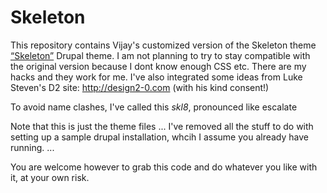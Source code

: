 Skeleton
==============

This repository contains Vijay's customized version of the Skeleton theme [“Skeleton”](http://drupal.org/project/skeletontheme) Drupal theme. I am not planning to try to stay compatible with the original version because I dont know enough CSS etc. There are my hacks and they work for me. I've also integrated some ideas from Luke Steven's D2 site: http://design2-0.com (with his kind consent!)

To avoid name clashes, I've called this *skl8*, pronounced like escalate

Note that this is just the theme files ... I've removed all the stuff to do with setting up a sample drupal installation, whcih I assume you already have running. ...

You are welcome however to grab this code and do whatever you like with it, at your own risk.

